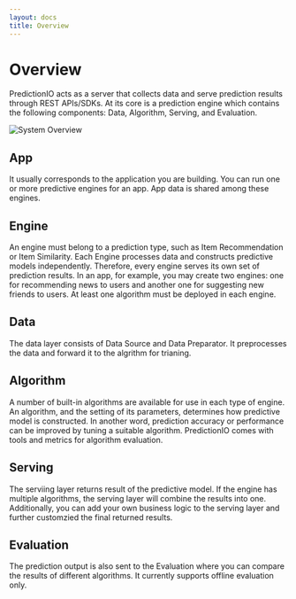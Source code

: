 ```yaml
---
layout: docs
title: Overview
---
```


# Overview

PredictionIO acts as a server that collects data and serve prediction results through REST APIs/SDKs. 
At its core is a prediction engine which contains the following components: Data, Algorithm, Serving, and Evaluation. 


![System Overview](/images/system-overview.png)


## App

It usually corresponds to the application you are building. You can run one or more predictive engines for an app. App data is shared among these engines.

## Engine

An engine must belong to a prediction type, such as Item Recommendation or Item Similarity. Each Engine processes data and constructs predictive models independently. Therefore, every engine serves its own set of prediction results. In an app, for example, you may create two engines: one for recommending news to users and another one for suggesting new friends to users. At least one algorithm must be deployed in each engine.


## Data

The data layer consists of Data Source and Data Preparator. It preprocesses the data and forward it to the algrithm for trianing. 

## Algorithm

A number of built-in algorithms are available for use in each type of engine. An algorithm, and the setting of its parameters, determines how predictive model is constructed. In another word, prediction accuracy or performance can be improved by tuning a suitable algorithm. PredictionIO comes with tools and metrics for algorithm evaluation.

## Serving

The serviing layer returns result of the predictive model. If the engine has multiple algorithms, the serving layer will combine the results into one. Additionally, you can add your own business logic to the serving layer and further customzied the final returned results. 

## Evaluation

The prediction output is also sent to the Evaluation where you can compare the results of different algorithms. It currently supports offline evaluation only.  



